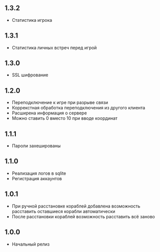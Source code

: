 ## 1.3.2

- Статистика игрока

## 1.3.1

- Статистика личных встреч перед игрой

## 1.3.0

- SSL шифрование

## 1.2.0

- Переподключение к игре при разрыве связи
- Коррекстная обработка переподключения из другого клиента
- Расширена информация о сервере
- Можно ставить 0 вместо 10 при вводе координат

## 1.1.1

- Пароли захешированы

## 1.1.0

- Реализация логов в sqlite
- Регистрация аккаунтов

## 1.0.1

- При ручной расстановке кораблей добавлена возможность расставить оставшиеся корабли автоматически
- После расстановки кораблей возможность расставить всё заново

## 1.0.0

- Начальный релиз
